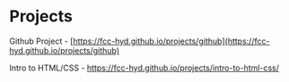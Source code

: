 Projects
========


Github Project - [https://fcc-hyd.github.io/projects/github](https://fcc-hyd.github.io/projects/github)

Intro to HTML/CSS - https://fcc-hyd.github.io/projects/intro-to-html-css/
